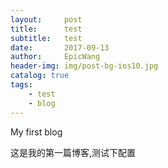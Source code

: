 ```yaml
---
layout:     post
title:      test
subtitle:   test
date:       2017-09-13
author:     EpicWang
header-img: img/post-bg-ios10.jpg
catalog: true
tags:
    - test
	- blog
---
```


My first blog

这是我的第一篇博客,测试下配置